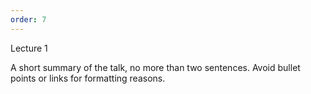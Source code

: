 ```yaml
---
order: 7
---
```


Lecture 1

A short summary of the talk, no more than two sentences. Avoid bullet points or links for formatting reasons.
